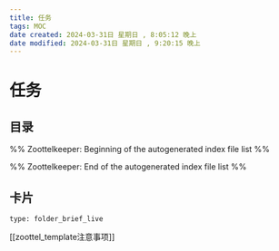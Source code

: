 ```yaml
---
title: 任务
tags: MOC
date created: 2024-03-31日 星期日 , 8:05:12 晚上
date modified: 2024-03-31日 星期日 , 9:20:15 晚上
---
```

# 任务

## 目录



%% Zoottelkeeper: Beginning of the autogenerated index file list  %%

%% Zoottelkeeper: End of the autogenerated index file list  %%












## 卡片

```ccard
type: folder_brief_live
```




















[[zoottel_template注意事项]]